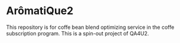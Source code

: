 # ArômatiQue2
This repository is for coffe bean blend optimizing service in the coffe subscription program.
This is a spin-out project of QA4U2.
